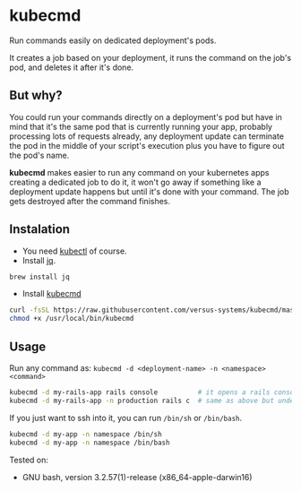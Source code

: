 kubecmd
=======

Run commands easily on dedicated deployment's pods.

It creates a job based on your deployment, it runs the command on the job's pod, and deletes it after it's done.

## But why?
You could run your commands directly on a deployment's pod but have in mind that it's the same pod that is currently running your app, probably processing lots of requests already, any deployment update can terminate the pod in the middle of your script's execution plus you have to figure out the pod's name.

**kubecmd** makes easier to run any command on your kubernetes apps creating a dedicated job to do it, it won't go away if something like a deployment update happens but until it's done with your command. The job gets destroyed after the command finishes.

## Instalation
* You need [kubectl](https://kubernetes.io/docs/tasks/tools/install-kubectl/) of course.
* Install [jq](https://stedolan.github.io/jq/).
```bash
brew install jq
```
* Install [kubecmd](https://raw.githubusercontent.com/stevenbarragan/dotfiles/master/kubecmd)
```bash
curl -fsSL https://raw.githubusercontent.com/versus-systems/kubecmd/master/kubecmd > /usr/local/bin/kubecmd
chmod +x /usr/local/bin/kubecmd
```

## Usage

Run any command as: `kubecmd -d <deployment-name> -n <namespace> <command>`

```bash
kubecmd -d my-rails-app rails console          # it opens a rails console on a pod based on my-rails-app deployment on the default namespace
kubecmd -d my-rails-app -n production rails c  # same as above but under the production namespace
```

If you just want to ssh into it, you can run `/bin/sh` or `/bin/bash`.

```bash
kubecmd -d my-app -n namespace /bin/sh
kubecmd -d my-app -n namespace /bin/bash
```

Tested on:
- GNU bash, version 3.2.57(1)-release (x86_64-apple-darwin16)
